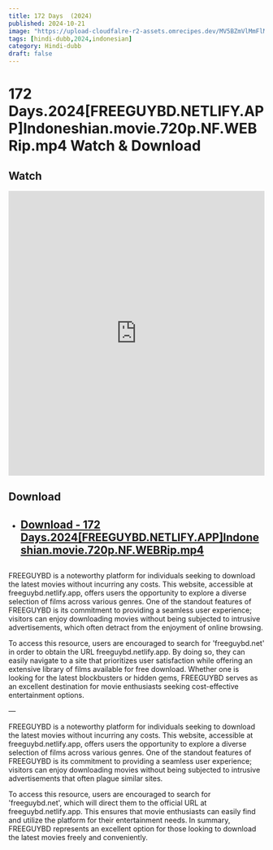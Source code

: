 ```yaml
---
title: 172 Days  (2024)
published: 2024-10-21
image: "https://upload-cloudfalre-r2-assets.omrecipes.dev/MV5BZmVlMmFlMjgtM2YxNC00YWU1LWEyODgtZjE4YzEwNzE1ZGE2XkEyXkFqcGc@._V1_.jpg"
tags: [hindi-dubb,2024,indonesian]
category: Hindi-dubb
draft: false
---
```


# 172 Days.2024[FREEGUYBD.NETLIFY.APP]Indoneshian.movie.720p.NF.WEBRip.mp4 Watch & Download
  
## Watch

<iframe  frameborder="0"  allowfullscreen="true"  scrolling="no"  allow="autoplay;fullscreen"  src="https://freecatv.pages.dev/gdplayer?player=plyr&provider=rand&format=video%2Fmp4&link=https://pixeldrain.com/api/file/Jy9bgnfx"  style="border:0px #ffffff none;" height="560px" width="100%" allowfullscreen></iframe>

## Download  


* ##  [Download - 172 Days.2024[FREEGUYBD.NETLIFY.APP]Indoneshian.movie.720p.NF.WEBRip.mp4 ](https://pixeldrain.com/api/file/Jy9bgnfx) 

## 
FREEGUYBD is a noteworthy platform for individuals seeking to download the latest movies without incurring any costs. This website, accessible at freeguybd.netlify.app, offers users the opportunity to explore a diverse selection of films across various genres. One of the standout features of FREEGUYBD is its commitment to providing a seamless user experience; visitors can enjoy downloading movies without being subjected to intrusive advertisements, which often detract from the enjoyment of online browsing.

To access this resource, users are encouraged to search for 'freeguybd.net' in order to obtain the URL freeguybd.netlify.app. By doing so, they can easily navigate to a site that prioritizes user satisfaction while offering an extensive library of films available for free download. Whether one is looking for the latest blockbusters or hidden gems, FREEGUYBD serves as an excellent destination for movie enthusiasts seeking cost-effective entertainment options.

—

FREEGUYBD is a noteworthy platform for individuals seeking to download the latest movies without incurring any costs. This website, accessible at freeguybd.netlify.app, offers users the opportunity to explore a diverse selection of films across various genres. One of the standout features of FREEGUYBD is its commitment to providing a seamless user experience; visitors can enjoy downloading movies without being subjected to intrusive advertisements that often plague similar sites.

To access this resource, users are encouraged to search for 'freeguybd.net', which will direct them to the official URL at freeguybd.netlify.app. This ensures that movie enthusiasts can easily find and utilize the platform for their entertainment needs. In summary, FREEGUYBD represents an excellent option for those looking to download the latest movies freely and conveniently.
 
